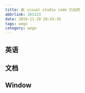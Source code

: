 ```yaml
---
title: 由 visual studio code 引出的
abbrlink: 161123
date: 2019-11-28 20:43:39
tags: wego
category: wego
---
```


## 英语
## 文档

## Window

